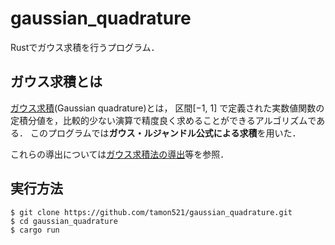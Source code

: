 # gaussian_quadrature
Rustでガウス求積を行うプログラム．

## ガウス求積とは
[ガウス求積](https://ja.wikipedia.org/wiki/ガウス求積)(Gaussian quadrature)とは，
区間[−1, 1] で定義された実数値関数の定積分値を，比較的少ない演算で精度良く求めることができるアルゴリズムである．
このプログラムでは**ガウス・ルジャンドル公式による求積**を用いた．

これらの導出については[ガウス求積法の導出](https://slpr.sakura.ne.jp/qp/guass-legendre-quadrature-derivation/)等を参照．

## 実行方法

```
$ git clone https://github.com/tamon521/gaussian_quadrature.git
$ cd gaussian_quadrature
$ cargo run 
```